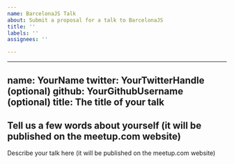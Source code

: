 ```yaml
---
name: BarcelonaJS Talk
about: Submit a proposal for a talk to BarcelonaJS
title: ''
labels: ''
assignees: ''

---
```


---
name: YourName
twitter: YourTwitterHandle (optional)
github: YourGithubUsername (optional)
title: The title of your talk
---
Tell us a few words about yourself (it will be published on the meetup.com website)
---
Describe your talk here (it will be published on the meetup.com website)
